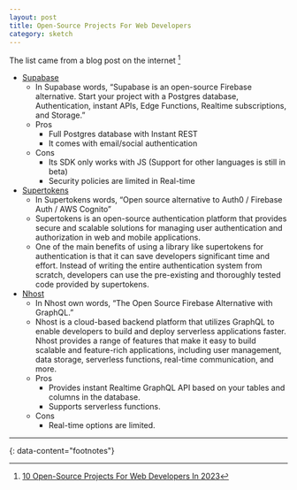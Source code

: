 ```yaml
---
layout: post
title: Open-Source Projects For Web Developers 
category: sketch
---
```


The list came from a blog post on the internet [^1]

- [Supabase](https://supabase.com/)
  - In Supabase words, “Supabase is an open-source Firebase alternative. Start your project with a Postgres database, Authentication, instant APIs, Edge Functions, Realtime subscriptions, and Storage.”
  - Pros
    - Full Postgres database with Instant REST
    - It comes with email/social authentication
  - Cons
    - Its SDK only works with JS (Support for other languages is still in beta)
    - Security policies are limited in Real-time
- [Supertokens](https://supertokens.io/)
  - In Supertokens words, “Open source alternative to Auth0 / Firebase Auth / AWS Cognito”
  - Supertokens is an open-source authentication platform that provides secure and scalable solutions for managing user authentication and authorization in web and mobile applications.
  - One of the main benefits of using a library like supertokens for authentication is that it can save developers significant time and effort. Instead of writing the entire authentication system from scratch, developers can use the pre-existing and thoroughly tested code provided by supertokens.
- [Nhost](https://nhost.io/)
  - In Nhost own words, “The Open Source Firebase Alternative with GraphQL.”
  - Nhost is a cloud-based backend platform that utilizes GraphQL to enable developers to build and deploy serverless applications faster. Nhost provides a range of features that make it easy to build scalable and feature-rich applications, including user management, data storage, serverless functions, real-time communication, and more.
  - Pros
    - Provides instant Realtime GraphQL API based on your tables and columns in the database.
    - Supports serverless functions.
  - Cons
    - Real-time options are limited.

---
{: data-content="footnotes"}

[^1]: [10 Open-Source Projects For Web Developers In 2023](https://medium.com/geekculture/10-open-source-projects-for-web-developers-in-2023-b972ac745ff)
